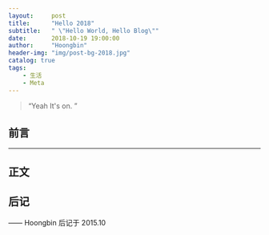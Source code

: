 ```yaml
---
layout:     post
title:      "Hello 2018"
subtitle:   " \"Hello World, Hello Blog\""
date:       2018-10-19 19:00:00
author:     "Hoongbin"
header-img: "img/post-bg-2018.jpg"
catalog: true
tags:
    - 生活
    - Meta
---
```


> “Yeah It's on. ”

## 前言

---

## 正文


## 后记

—— Hoongbin 后记于 2015.10